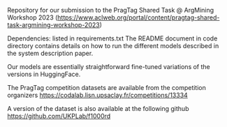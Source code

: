 Repository for our submission to the PragTag Shared Task @ ArgMining Workshop 2023 
(https://www.aclweb.org/portal/content/pragtag-shared-task-argmining-workshop-2023)

Dependencies: listed in requirements.txt
The README document in code directory contains details on how to run the 
different models described in the system description paper.

Our models are essentially straightforward fine-tuned variations of the versions in HuggingFace.


The PragTag competition datasets are available from the competition organizers
https://codalab.lisn.upsaclay.fr/competitions/13334

A version of the dataset is also available at the following github
https://github.com/UKPLab/f1000rd

